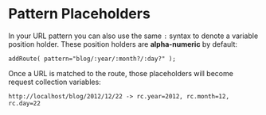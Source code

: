 # Pattern Placeholders

In your URL pattern you can also use the same `:` syntax to denote a variable position holder. These position holders are **alpha-numeric** by default:

`addRoute( pattern="blog/:year/:month?/:day?" );`

Once a URL is matched to the route, those placeholders will become request collection variables:

`http://localhost/blog/2012/12/22 -> rc.year=2012, rc.month=12, rc.day=22`


